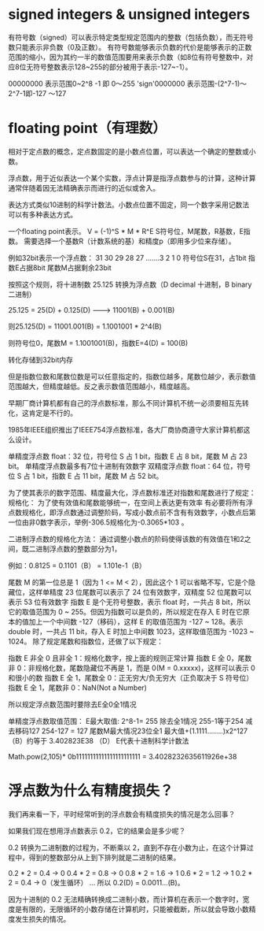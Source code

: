 # signed integers & unsigned integers
有符号数（signed）可以表示特定类型规定范围内的整数（包括负数），而无符号数只能表示非负数（0及正数）。 有符号数能够表示负数的代价是能够表示的正数范围的缩小，因为其约一半的数值范围要用来表示负数（如8位有符号整数中，对应8位无符号整数表示128~255的部分被用于表示-127~-1）。

00000000 表示范围0~2^8 -1 即 0～255
'sign'0000000 表示范围-(2^7-1)～2^7-1即-127 ～127

# floating point（有理数）
相对于定点数的概念，定点数固定的是小数点位置，可以表达一个确定的整数或小数。

浮点数，用于近似表达一个某个实数，浮点计算是指浮点数参与的计算，这种计算通常伴随着因无法精确表示而进行的近似或舍入。

表达方式类似10进制的科学计数法。小数点位置不固定，同一个数字采用记数法可以有多种表达方式。

一个floating point表示。
V = (-1)^S * M * R^E
S符号位，M尾数，R基数，E指数。
需要选择一个基数R（计数系统的基）和精度p（即用多少位来存储）。

例如32bit表示一个浮点数：
31 30 29 28 27 .......3 2 1 0
符号位S在31，占1bit
指数E占据8bit
尾数M占据剩余23bit

按照这个规则，将十进制数 25.125 转换为浮点数（D decimal 十进制，B binary 二进制）

25.125 = 25(D) + 0.125(D)
 ---> 11001(B) + 0.001(B)
 
 则25.125(D) = 11001.001(B) = 1.1001001 * 2^4(B)
 
 则符号位0，尾数M = 1.1001001(B)，指数E=4(D) = 100(B)
 
 转化存储到32bit内存
 
 但是指数位数和尾数位数是可以任意指定的，指数位越多，尾数位越少，表示数值范围越大，但精度越低。反之表示数值范围越小，精度越高。

早期厂商计算机都有自己的浮点数标准，那么不同计算机不统一必须要相互先转化，这肯定是不行的。

1985年IEEE组织推出了IEEE754浮点数标准，各大厂商协商遵守大家计算机都这么设计。

单精度浮点数 float：32 位，符号位 S 占 1 bit，指数 E 占 8 bit，尾数 M 占 23 bit。 单精度浮点数最多有7位十进制有效数字
双精度浮点数 float：64 位，符号位 S 占 1 bit，指数 E 占 11 bit，尾数 M 占 52 bit。

为了使其表示的数字范围、精度最大化，浮点数标准还对指数和尾数进行了规定：
规格化：
为了使有效值和尾数能够统一，在空间上表达更有效率 有必要将所有浮点数规格化，即浮点数通过调整阶码，写成小数点前不含有有效数字，小数点后第一位由非0数字表示，举例-306.5规格化为-0.3065*103 。

二进制浮点数的规格化方法：
通过调整小数点的阶码使得该数的有效值在1和2之间，既二进制浮点数的整数部分为1，

例如：0.8125 = 0.1101（B） = 1.101e-1（B）

尾数 M 的第一位总是 1（因为 1 <= M < 2），因此这个 1 可以省略不写，它是个隐藏位，这样单精度 23 位尾数可以表示了 24 位有效数字，双精度 52 位尾数可以表示 53 位有效数字
指数 E 是个无符号整数，表示 float 时，一共占 8 bit，所以它的取值范围为 0 ~ 255。但因为指数可以是负的，所以规定在存入 E 时在它原本的值加上一个中间数 -127（移码），这样 E 的取值范围为 -127 ~ 128。表示 double 时，一共占 11 bit，存入 E 时加上中间数 1023，这样取值范围为 -1023 ~ 1024。
除了规定尾数和指数位，还做了以下规定：

指数 E 非全 0 且非全 1：规格化数字，按上面的规则正常计算
指数 E 全 0，尾数非 0：非规格化数，尾数隐藏位不再是 1，而是 0(M = 0.xxxxx)，这样可以表示 0 和很小的数
指数 E 全 1，尾数全 0：正无穷大/负无穷大（正负取决于 S 符号位）
指数 E 全 1，尾数非 0：NaN(Not a Number)

所以规定浮点数范围时要除去E全0全1情况

单精度浮点数取值范围：
E最大取值: 2^8-1= 255 除去全1情况 255-1等于254 减去移码127 254-127 = 127
尾数M最大情况23位全1
最大值+(1.1111........)x2^127 （B）约等于 3.402823E38 （D） E代表十进制科学计数法

Math.pow(2,105)* 0b11111111111111111111111 = 3.4028232635611926e+38

# 浮点数为什么有精度损失？
我们再来看一下，平时经常听到的浮点数会有精度损失的情况是怎么回事？

如果我们现在想用浮点数表示 0.2，它的结果会是多少呢？

0.2 转换为二进制数的过程为，不断乘以 2，直到不存在小数为止，在这个计算过程中，得到的整数部分从上到下排列就是二进制的结果。

0.2 * 2 = 0.4 -> 0
0.4 * 2 = 0.8 -> 0
0.8 * 2 = 1.6 -> 1
0.6 * 2 = 1.2 -> 1
0.2 * 2 = 0.4 -> 0（发生循环）
...
所以 0.2(D) = 0.0011...(B)。

因为十进制的 0.2 无法精确转换成二进制小数，而计算机在表示一个数字时，宽度是有限的，无限循环的小数存储在计算机时，只能被截断，所以就会导致小数精度发生损失的情况。